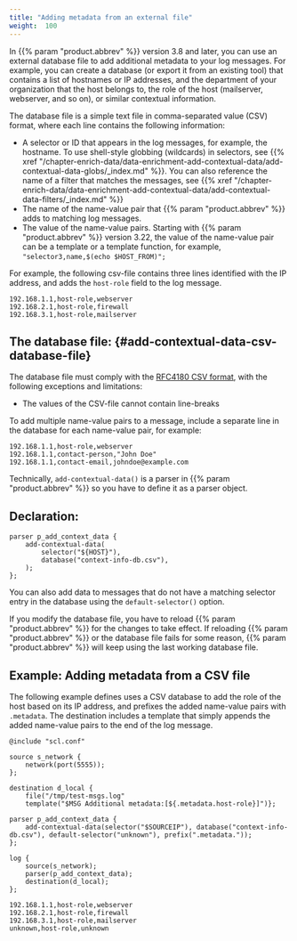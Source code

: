 ```yaml
---
title: "Adding metadata from an external file"
weight:  100
---
```

<!-- DISCLAIMER: This file is based on the syslog-ng Open Source Edition documentation https://github.com/balabit/syslog-ng-ose-guides/commit/2f4a52ee61d1ea9ad27cb4f3168b95408fddfdf2 and is used under the terms of The syslog-ng Open Source Edition Documentation License. The file has been modified by Axoflow. -->

In {{% param "product.abbrev" %}} version 3.8 and later, you can use an external database file to add additional metadata to your log messages. For example, you can create a database (or export it from an existing tool) that contains a list of hostnames or IP addresses, and the department of your organization that the host belongs to, the role of the host (mailserver, webserver, and so on), or similar contextual information.

The database file is a simple text file in comma-separated value (CSV) format, where each line contains the following information:

- A selector or ID that appears in the log messages, for example, the hostname. To use shell-style globbing (wildcards) in selectors, see {{% xref "/chapter-enrich-data/data-enrichment-add-contextual-data/add-contextual-data-globs/_index.md" %}}. You can also reference the name of a filter that matches the messages, see {{% xref "/chapter-enrich-data/data-enrichment-add-contextual-data/add-contextual-data-filters/_index.md" %}}
- The name of the name-value pair that {{% param "product.abbrev" %}} adds to matching log messages.
- The value of the name-value pairs. Starting with {{% param "product.abbrev" %}} version 3.22, the value of the name-value pair can be a template or a template function, for example, `"selector3,name,$(echo $HOST_FROM)";`

For example, the following csv-file contains three lines identified with the IP address, and adds the `host-role` field to the log message.

```shell
192.168.1.1,host-role,webserver
192.168.2.1,host-role,firewall
192.168.3.1,host-role,mailserver
```

## The database file: {#add-contextual-data-csv-database-file}

The database file must comply with the [RFC4180 CSV format](https://tools.ietf.org/html/rfc4180), with the following exceptions and limitations:

- The values of the CSV-file cannot contain line-breaks

To add multiple name-value pairs to a message, include a separate line in the database for each name-value pair, for example:

```shell
192.168.1.1,host-role,webserver
192.168.1.1,contact-person,"John Doe"
192.168.1.1,contact-email,johndoe@example.com
```

Technically, `add-contextual-data()` is a parser in {{% param "product.abbrev" %}} so you have to define it as a parser object.

## Declaration:

```shell
parser p_add_context_data {
    add-contextual-data(
        selector("${HOST}"),
        database("context-info-db.csv"),
    );
};
```


You can also add data to messages that do not have a matching selector entry in the database using the `default-selector()` option.

If you modify the database file, you have to reload {{% param "product.abbrev" %}} for the changes to take effect. If reloading {{% param "product.abbrev" %}} or the database file fails for some reason, {{% param "product.abbrev" %}} will keep using the last working database file.


## Example: Adding metadata from a CSV file

The following example defines uses a CSV database to add the role of the host based on its IP address, and prefixes the added name-value pairs with `.metadata`. The destination includes a template that simply appends the added name-value pairs to the end of the log message.

```shell
@include "scl.conf"

source s_network {
    network(port(5555));
};

destination d_local {
    file("/tmp/test-msgs.log"
    template("$MSG Additional metadata:[${.metadata.host-role}]")};

parser p_add_context_data {
    add-contextual-data(selector("$SOURCEIP"), database("context-info-db.csv"), default-selector("unknown"), prefix(".metadata."));
};

log {
    source(s_network);
    parser(p_add_context_data);
    destination(d_local);
};
```

```shell
192.168.1.1,host-role,webserver
192.168.2.1,host-role,firewall
192.168.3.1,host-role,mailserver
unknown,host-role,unknown
```
